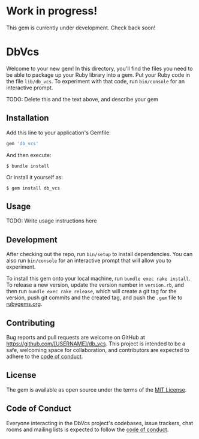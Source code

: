# Work in progress!

This gem is currently under development. Check back soon!

# DbVcs

Welcome to your new gem! In this directory, you'll find the files you need to be able to package up your Ruby library into a gem. Put your Ruby code in the file `lib/db_vcs`. To experiment with that code, run `bin/console` for an interactive prompt.

TODO: Delete this and the text above, and describe your gem

## Installation

Add this line to your application's Gemfile:

```ruby
gem 'db_vcs'
```

And then execute:

    $ bundle install

Or install it yourself as:

    $ gem install db_vcs

## Usage

TODO: Write usage instructions here

## Development

After checking out the repo, run `bin/setup` to install dependencies. You can also run `bin/console` for an interactive prompt that will allow you to experiment.

To install this gem onto your local machine, run `bundle exec rake install`. To release a new version, update the version number in `version.rb`, and then run `bundle exec rake release`, which will create a git tag for the version, push git commits and the created tag, and push the `.gem` file to [rubygems.org](https://rubygems.org).

## Contributing

Bug reports and pull requests are welcome on GitHub at https://github.com/[USERNAME]/db_vcs. This project is intended to be a safe, welcoming space for collaboration, and contributors are expected to adhere to the [code of conduct](https://github.com/[USERNAME]/db_vcs/blob/master/CODE_OF_CONDUCT.md).

## License

The gem is available as open source under the terms of the [MIT License](https://opensource.org/licenses/MIT).

## Code of Conduct

Everyone interacting in the DbVcs project's codebases, issue trackers, chat rooms and mailing lists is expected to follow the [code of conduct](https://github.com/[USERNAME]/db_vcs/blob/master/CODE_OF_CONDUCT.md).
